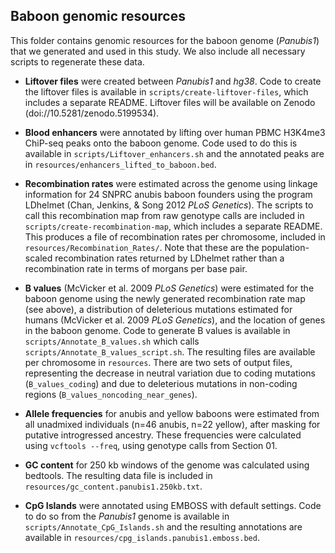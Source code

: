## Baboon genomic resources

This folder contains genomic resources for the baboon genome (_Panubis1_) that we generated and used in this study. We also include all necessary scripts to regenerate these data.

* **Liftover files** were created between _Panubis1_ and _hg38_. Code to create the liftover files is available in `scripts/create-liftover-files`, which includes a separate README. Liftover files will be available on Zenodo (doi://10.5281/zenodo.5199534). 

* **Blood enhancers** were annotated by lifting over human PBMC H3K4me3 ChiP-seq peaks onto the baboon genome. Code used to do this is available in `scripts/Liftover_enhancers.sh` and the annotated peaks are in `resources/enhancers_lifted_to_baboon.bed`.

* **Recombination rates** were estimated across the genome using linkage information for 24 SNPRC anubis baboon founders using the program LDhelmet (Chan, Jenkins, & Song 2012 _PLoS Genetics_). The scripts to call this recombination map from raw genotype calls are included in `scripts/create-recombination-map`, which includes a separate README. This produces a file of recombination rates per chromosome, included in `resources/Recombination_Rates/`. Note that these are the population-scaled recombination rates returned by LDhelmet rather than a recombination rate in terms of morgans per base pair. 

* **B values** (McVicker et al. 2009 _PLoS Genetics_) were estimated for the baboon genome using the newly generated recombination rate map (see above), a distribution of deleterious mutations estimated for humans (McVicker et al. 2009 _PLoS Genetics_), and the location of genes in the baboon genome. Code to generate B values is available in `scripts/Annotate_B_values.sh` which calls `scripts/Annotate_B_values_script.sh`. The resulting files are available per chromosome in `resources`. There are two sets of output files, representing the decrease in neutral variation due to coding mutations (`B_values_coding`) and due to deleterious mutations in non-coding regions (`B_values_noncoding_near_genes`). 

* **Allele frequencies** for anubis and yellow baboons were estimated from all unadmixed individuals (n=46 anubis, n=22 yellow), after masking for putative introgressed ancestry. These frequencies were calculated using `vcftools --freq`, using genotype calls from Section 01. 

* **GC content** for 250 kb windows of the genome was calculated using bedtools. The resulting data file is included in `resources/gc_content.panubis1.250kb.txt`. 

* **CpG Islands** were annotated using EMBOSS with default settings. Code to do so from the _Panubis1_ genome is available in `scripts/Annotate_CpG_Islands.sh` and the resulting annotations are available in `resources/cpg_islands.panubis1.emboss.bed`. 
